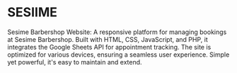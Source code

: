 # SESIIME
Sesime Barbershop Website: A responsive platform for managing bookings at Sesime Barbershop. Built with HTML, CSS, JavaScript, and PHP, it integrates the Google Sheets API for appointment tracking. The site is optimized for various devices, ensuring a seamless user experience. Simple yet powerful, it's easy to maintain and extend.
